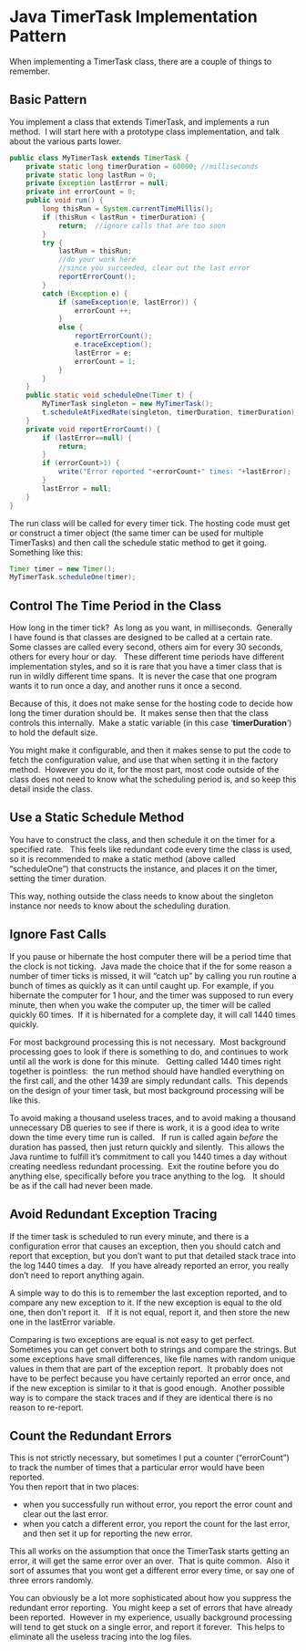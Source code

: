 #  Java TimerTask Implementation Pattern

When implementing a TimerTask class, there are a couple of things to remember.

## Basic Pattern

You implement a class that extends TimerTask, and implements a run method.  I will start here with a prototype class implementation, and talk about the various parts lower.

```java
public class MyTimerTask extends TimerTask {
    private static long timerDuration = 60000; //milliseconds
    private static long lastRun = 0;
    private Exception lastError = null;
    private int errorCount = 0;
    public void run() {
        long thisRun = System.currentTimeMillis();
        if (thisRun < lastRun + timerDuration) {
            return;  //ignore calls that are too soon
        }
        try {
            lastRun = thisRun;
            //do your work here
            //since you succeeded, clear out the last error
            reportErrorCount();
        }
        catch (Exception e) {
            if (sameException(e, lastError)) {
                errorCount ++;
            }
            else {
                reportErrorCount();
                e.traceException();
                lastError = e;
                errorCount = 1;
            }
        }
    }
    public static void scheduleOne(Timer t) {
        MyTimerTask singleton = new MyTimerTask();
        t.scheduleAtFixedRate(singleton, timerDuration, timerDuration);
    }
    private void reportErrorCount() {
        if (lastError==null) {
            return;
        }
        if (errorCount>1) {
            write("Error reported "+errorCount+" times: "+lastError);
        }
        lastError = null;
    }
}
```


The run class will be called for every timer tick. The hosting code must get or construct a timer object (the same timer can be used for multiple TimerTasks) and then call the schedule static method to get it going.  Something like this:

```java
Timer timer = new Timer();
MyTimerTask.scheduleOne(timer);
```


## Control The Time Period in the Class

How long in the timer tick?  As long as you want, in milliseconds.  Generally I have found is that classes are designed to be called at a certain rate.  Some classes are called every second, others aim for every 30 seconds, others for every hour or day.   These different time periods have different implementation styles, and so it is rare that you have a timer class that is run in wildly different time spans.  It is never the case that one program wants it to run once a day, and another runs it once a second.  

Because of this, it does not make sense for the hosting code to decide how long the timer duration should be.  It makes sense then that the class controls this internally.  Make a static variable (in this case ‘**timerDuration**‘) to hold the default size.  

You might make it configurable, and then it makes sense to put the code to fetch the configuration value, and use that when setting it in the factory method.  However you do it, for the most part, most code outside of the class does not need to know what the scheduling period is, and so keep this detail inside the class.

## Use a Static Schedule Method

You have to construct the class, and then schedule it on the timer for a specified rate.   This feels like redundant code every time the class is used, so it is recommended to make a static method (above called “scheduleOne”) that constructs the instance, and places it on the timer, setting the timer duration.  

This way, nothing outside the class needs to know about the singleton instance nor needs to know about the scheduling duration.

## Ignore Fast Calls

If you pause or hibernate the host computer there will be a period time that the clock is not ticking.  Java made the choice that if the for some reason a number of timer ticks is missed, it will “catch up” by calling you run routine a bunch of times as quickly as it can until caught up. For example, if you hibernate the computer for 1 hour, and the timer was supposed to run every minute, then when you wake the computer up, the timer will be called quickly 60 times.  If it is hibernated for a complete day, it will call 1440 times quickly.  

For most background processing this is not necessary.  Most background processing goes to look if there is something to do, and continues to work until all the work is done for this minute.   Getting called 1440 times right together is pointless:  the run method should have handled everything on the first call, and the other 1439 are simply redundant calls.  This depends on the design of your timer task, but most background processing will be like this.  

To avoid making a thousand useless traces, and to avoid making a thousand unnecessary DB queries to see if there is work, it is a good idea to write down the time every time run is called.   If run is called again _before_ the duration has passed, then just return quickly and silently.  This allows the Java runtime to fulfill it’s commitment to call you 1440 times a day without creating needless redundant processing.  Exit the routine before you do anything else, specifically before you trace anything to the log.   It should be as if the call had never been made.

## Avoid Redundant Exception Tracing

If the timer task is scheduled to run every minute, and there is a configuration error that causes an exception, then you should catch and report that exception, but you don’t want to put that detailed stack trace into the log 1440 times a day.   If you have already reported an error, you really don’t need to report anything again. 

A simple way to do this is to remember the last exception reported, and to compare any new exception to it. If the new exception is equal to the old one, then don’t report it.   If it is not equal, report it, and then store the new one in the lastError variable. 

Comparing is two exceptions are equal is not easy to get perfect.  Sometimes you can get convert both to strings and compare the strings. But some exceptions have small differences, like file names with random unique values in them that are part of the exception report.  It probably does not have to be perfect because you have certainly reported an error once, and if the new exception is similar to it that is good enough.  Another possible way is to compare the stack traces and if they are identical there is no reason to re-report.

## Count the Redundant Errors

This is not strictly necessary, but sometimes I put a counter (“errorCount”) to track the number of times that a particular error would have been reported.  
You then report that in two places:

*   when you successfully run without error, you report the error count and clear out the last error.
*   when you catch a different error, you report the count for the last error, and then set it up for reporting the new error.

This all works on the assumption that once the TimerTask starts getting an error, it will get the same error over an over.  That is quite common.  Also it sort of assumes that you wont get a different error every time, or say one of three errors randomly.

You can obviously be a lot more sophisticated about how you suppress the redundant error reporting.  You might keep a set of errors that have already been reported.  However in my experience, usually background processing will tend to get stuck on a single error, and report it forever.  This helps to eliminate all the useless tracing into the log files.